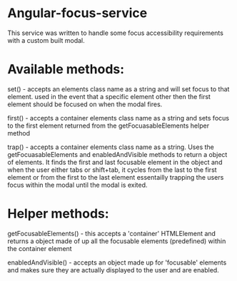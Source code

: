 # Angular-focus-service
This service was written to handle some focus accessibility requirements with a custom built modal. 


# Available methods:

set() - accepts an elements class name as a string and will set focus to that element. used in the event that a specific element other then the first element should be focused on when the modal fires. 

first() - accepts a container elements class name as a string and sets focus to the first element returned from the getFocuasableElements helper method

trap() - accepts a container elements class name as a string. Uses the getFocuasableElements and enabledAndVisible methods to return a object of elements. It finds the first and last focusable element in the object and when the user either tabs or shift+tab, it cycles from the last to the first element or from the first to the last element essentailly trapping the users focus within the modal until the modal is exited.


# Helper methods:
getFocusableElements() - this accepts a 'container' HTMLElement and returns a object made of up all the focusable elements (predefined) within the container element

enabledAndVisible() - accepts an object made up for 'focusable' elements and makes sure they are actually displayed to the user and are enabled. 
